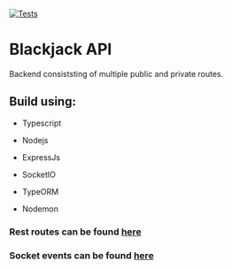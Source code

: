 [![Tests](https://github.com/bartoszmrosek/Blackjack-API/actions/workflows/Tests.yml/badge.svg)](https://github.com/bartoszmrosek/Blackjack-API/actions/workflows/Tests.yml)
# Blackjack API

Backend consiststing of multiple public and private routes.

## Build using:

- Typescript

- Nodejs

- ExpressJs

- SocketIO

- TypeORM

- Nodemon

### Rest routes can be found [here](REST.md)

### Socket events can be found [here](SOCKET.md)